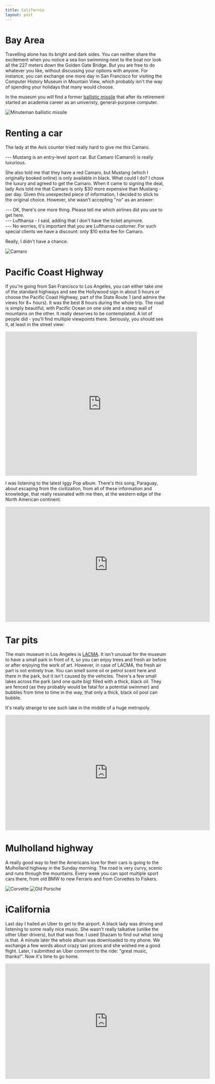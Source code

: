 ```yaml
---
title: California
layout: post
---
```


# Bay Area

Travelling alone has its bright and dark sides. You can neither share the excitement when you notice a sea lion swimming next to the boat nor look all the 227 meters down the Golden Gate Bridge. But you are free to do whatever you like, without discussing your options with anyone. For instance, you can exchange one more day in San Francisco for visiting the Computer History Museum in Mountain View, which probably isn't the way of spending your holidays that many would choose.

In the museum you will find a former [ballistic missile](https://en.wikipedia.org/wiki/LGM-30_Minuteman) that after its retirement started an academia career as an univeristy, general-purpose computer.

![Minuteman ballistic missile](https://farm9.staticflickr.com/8250/29376655486_998049796e_z_d.jpg)

# Renting a car

The lady at the Avis counter tried really hard to give me this Camaro.

--- Mustang is an entry-level sport car. But Camaro (Camaro!) is really luxurious.

She also told me that they have a red Camaro, but Mustang (which I originally booked online) is only available in black. What could I do? I chose the luxury and agreed to get the Camaro. When it came to signing the deal, lady Avis told me that Camaro is only $30 more expensive than Mustang - per day. Given this unexpected piece of information, I decided to stick to the original choice. However, she wasn't accepting "no" as an answer:

--- OK, there's one more thing. Please tell me which airlines did you use to get here. <br/>
--- Lufthansa - I said, adding that I don't have the ticket anymore. <br/>
--- No worries, it's important that you are Lufthansa customer. For such special clients we have a discount: only $10 extra fee for Camaro.

Really, I didn't have a chance.

![Camaro](https://farm9.staticflickr.com/8423/29411223655_2904fbb394_z_d.jpg)

# Pacific Coast Highway

If you're going from San Francisco to Los Angeles, you can either take one of the standard highways and see the Hollywood sign in about 5 hours or choose the Pacific Coast Highway, part of the State Route 1 (and admire the views for 8+ hours). It was the best 8 hours during the whole trip. The road is simply beautiful, with Pacific Ocean on one side and a steep wall of mountains on the other. It really deserves to be contemplated. A lot of people did - you'll find multiple viewpoints there. Seriously, you should see it, at least in the street view:

<iframe src="https://www.google.com/maps/embed?pb=!1m0!3m2!1spl!2spl!4v1473149328355!6m8!1m7!1sClLkrz87W0TMmis5XNjM8g!2m2!1d36.00650380665856!2d-121.5104782625278!3f143.82189673111782!4f-6.511088146547237!5f0.7820865974627469" width="600" height="450" frameborder="0" style="border:0" allowfullscreen></iframe>

I was listening to the latest Iggy Pop album. There's this song, Paraguay, about escaping from the civilization, from all of these information and knowledge, that really resonated with me then, at the western edge of the North American continent.

<iframe width="640" height="360" src="https://www.youtube.com/embed/nLcUR7iBWqE" frameborder="0" allowfullscreen></iframe>

# Tar pits

The main museum in Los Angeles is [LACMA](http://www.lacma.org). It isn't unusual for the museum to have a small park in front of it, so you can enjoy trees and fresh air before or after enjoying the work of art. However, in case of LACMA, the fresh air part is not entirely true. You can smell some oil or petrol scent here and there in the park, but it isn't caused by the vehicles. There's a few small lakes across the park (and one quite big) filled with a thick, black oil. They are fenced (as they probably would be fatal for a potential swimmer) and bubbles from time to time in the way, that only a thick, black oil pool can bubble.

It's really strange to see such lake in the middle of a huge metropoly.

<iframe width="640" height="360" src="https://www.youtube.com/embed/ZMss9a-fU2o" frameborder="0" allowfullscreen></iframe>

# Mulholland highway

A really good way to feel the Americans love for their cars is going to the Mulholland highway in the Sunday morning. The road is very curvy, scenic and runs through the mountains. Every week you can spot multiple sport cars there, from old BMW to new Ferraris and from Corvettes to Fiskers.

![Corvette](https://farm9.staticflickr.com/8298/28789334783_cbd5e8a56b_z_d.jpg)
![Old Porsche](https://farm9.staticflickr.com/8536/29411137375_a13e129228_z_d.jpg)

# iCalifornia

Last day I hailed an Uber to get to the airport. A black lady was driving and listening to some really nice music. She wasn't really talkative (unlike the other Uber drivers), but that was fine. I used Shazam to find out what song is that. A minute later the whole album was downloaded to my phone. We exchange a few words about crazy taxi prices and she wished me a good flight. Later, I submitted an Uber comment to the ride: "great music, thanks!". Now it's time to go home.

<iframe width="640" height="360" src="https://www.youtube.com/embed/w2ZB7WF_Hko" frameborder="0" allowfullscreen></iframe>
